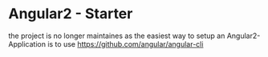 # Angular2 - Starter
the project is no longer maintaines as the easiest way to setup an Angular2-Application is to use https://github.com/angular/angular-cli
